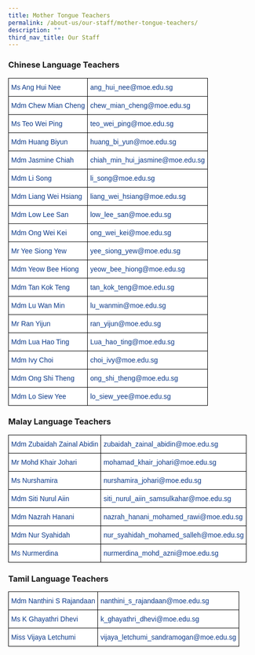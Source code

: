 ```yaml
---
title: Mother Tongue Teachers
permalink: /about-us/our-staff/mother-tongue-teachers/
description: ""
third_nav_title: Our Staff
---
```

### Chinese Language Teachers

<style type="text/css">
.tg  {border-collapse:collapse;border-spacing:0;}
.tg td{border-color:black;border-style:solid;border-width:1px;font-family:Arial, sans-serif;font-size:14px;
  overflow:hidden;padding:10px 5px;word-break:normal;}
.tg th{border-color:black;border-style:solid;border-width:1px;font-family:Arial, sans-serif;font-size:14px;
  font-weight:normal;overflow:hidden;padding:10px 5px;word-break:normal;}
.tg .tg-vvbc{background-color:#FFF;color:#0C3989;text-align:left;vertical-align:top}
</style>
<table class="tg">
<thead>
  <tr>
    <th class="tg-vvbc">Ms Ang Hui Nee</th>
    <th class="tg-vvbc">ang_hui_nee@moe.edu.sg</th>
  </tr>
</thead>
<tbody>
  <tr>
    <td class="tg-vvbc">Mdm Chew Mian Cheng</td>
    <td class="tg-vvbc">chew_mian_cheng@moe.edu.sg</td>
  </tr>
  <tr>
    <td class="tg-vvbc">Ms Teo Wei Ping</td>
    <td class="tg-vvbc">teo_wei_ping@moe.edu.sg</td>
  </tr>
  <tr>
    <td class="tg-vvbc">Mdm Huang Biyun</td>
    <td class="tg-vvbc">huang_bi_yun@moe.edu.sg</td>
  </tr>
  <tr>
    <td class="tg-vvbc">Mdm Jasmine Chiah</td>
    <td class="tg-vvbc">chiah_min_hui_jasmine@moe.edu.sg</td>
  </tr>
  <tr>
    <td class="tg-vvbc">Mdm Li Song</td>
    <td class="tg-vvbc">li_song@moe.edu.sg</td>
  </tr>
  <tr>
    <td class="tg-vvbc">Mdm Liang Wei Hsiang</td>
    <td class="tg-vvbc">liang_wei_hsiang@moe.edu.sg</td>
  </tr>
  <tr>
    <td class="tg-vvbc">Mdm Low Lee San</td>
    <td class="tg-vvbc">low_lee_san@moe.edu.sg</td>
  </tr>
  <tr>
    <td class="tg-vvbc">Mdm Ong Wei Kei</td>
    <td class="tg-vvbc">ong_wei_kei@moe.edu.sg</td>
  </tr>
  <tr>
    <td class="tg-vvbc">Mr Yee Siong Yew</td>
    <td class="tg-vvbc">yee_siong_yew@moe.edu.sg</td>
  </tr>
  <tr>
    <td class="tg-vvbc">Mdm Yeow Bee Hiong</td>
    <td class="tg-vvbc">yeow_bee_hiong@moe.edu.sg</td>
  </tr>
  <tr>
    <td class="tg-vvbc">Mdm Tan Kok Teng</td>
    <td class="tg-vvbc">tan_kok_teng@moe.edu.sg</td>
  </tr>
  <tr>
    <td class="tg-vvbc">Mdm Lu Wan Min</td>
    <td class="tg-vvbc">lu_wanmin@moe.edu.sg</td>
  </tr>
  <tr>
    <td class="tg-vvbc">Mr Ran Yijun</td>
    <td class="tg-vvbc">ran_yijun@moe.edu.sg</td>
  </tr>
  <tr>
    <td class="tg-vvbc">Mdm Lua Hao Ting</td>
    <td class="tg-vvbc">Lua_hao_ting@moe.edu.sg</td>
  </tr>
  <tr>
    <td class="tg-vvbc">Mdm Ivy Choi</td>
    <td class="tg-vvbc">choi_ivy@moe.edu.sg</td>
  </tr>
  <tr>
    <td class="tg-vvbc">Mdm Ong Shi Theng</td>
    <td class="tg-vvbc">ong_shi_theng@moe.edu.sg</td>
  </tr>
  <tr>
    <td class="tg-vvbc">Mdm Lo Siew Yee</td>
    <td class="tg-vvbc">lo_siew_yee@moe.edu.sg</td>
  </tr>
</tbody>
</table>

### Malay Language Teachers

<style type="text/css">
.tg  {border-collapse:collapse;border-spacing:0;}
.tg td{border-color:black;border-style:solid;border-width:1px;font-family:Arial, sans-serif;font-size:14px;
  overflow:hidden;padding:10px 5px;word-break:normal;}
.tg th{border-color:black;border-style:solid;border-width:1px;font-family:Arial, sans-serif;font-size:14px;
  font-weight:normal;overflow:hidden;padding:10px 5px;word-break:normal;}
.tg .tg-l7h4{background-color:#FFF;color:#0C3989;text-align:left;vertical-align:middle}
</style>
<table class="tg">
<thead>
  <tr>
    <th class="tg-l7h4">Mdm Zubaidah Zainal Abidin<br></th>
    <th class="tg-l7h4">zubaidah_zainal_abidin@moe.edu.sg<br></th>
  </tr>
</thead>
<tbody>
  <tr>
    <td class="tg-l7h4">Mr Mohd Khair Johari<br></td>
    <td class="tg-l7h4">mohamad_khair_johari@moe.edu.sg<br></td>
  </tr>
  <tr>
    <td class="tg-l7h4">Ms Nurshamira<br></td>
    <td class="tg-l7h4">nurshamira_johari@moe.edu.sg<br></td>
  </tr>
  <tr>
    <td class="tg-l7h4">Mdm Siti Nurul Aiin<br></td>
    <td class="tg-l7h4">siti_nurul_aiin_samsulkahar@moe.edu.sg<br></td>
  </tr>
  <tr>
    <td class="tg-l7h4">Mdm Nazrah Hanani<br></td>
    <td class="tg-l7h4">nazrah_hanani_mohamed_rawi@moe.edu.sg<br></td>
  </tr>
  <tr>
    <td class="tg-l7h4">Mdm Nur Syahidah<br></td>
    <td class="tg-l7h4">nur_syahidah_mohamed_salleh@moe.edu.sg<br></td>
  </tr>
  <tr>
    <td class="tg-l7h4">Ms Nurmerdina<br></td>
    <td class="tg-l7h4">nurmerdina_mohd_azni@moe.edu.sg</td>
  </tr>
</tbody>
</table>

### Tamil Language Teachers

<style type="text/css">
.tg  {border-collapse:collapse;border-spacing:0;}
.tg td{border-color:black;border-style:solid;border-width:1px;font-family:Arial, sans-serif;font-size:14px;
  overflow:hidden;padding:10px 5px;word-break:normal;}
.tg th{border-color:black;border-style:solid;border-width:1px;font-family:Arial, sans-serif;font-size:14px;
  font-weight:normal;overflow:hidden;padding:10px 5px;word-break:normal;}
.tg .tg-vvbc{background-color:#FFF;color:#0C3989;text-align:left;vertical-align:top}
</style>
<table class="tg">
<thead>
  <tr>
    <th class="tg-vvbc">Mdm Nanthini S Rajandaan</th>
    <th class="tg-vvbc">nanthini_s_rajandaan@moe.edu.sg</th>
  </tr>
</thead>
<tbody>
  <tr>
    <td class="tg-vvbc">Ms K Ghayathri Dhevi</td>
    <td class="tg-vvbc">k_ghayathri_dhevi@moe.edu.sg</td>
  </tr>
  <tr>
    <td class="tg-vvbc">Miss Vijaya Letchumi</td>
    <td class="tg-vvbc">vijaya_letchumi_sandramogan@moe.edu.sg</td>
  </tr>
</tbody>
</table>
